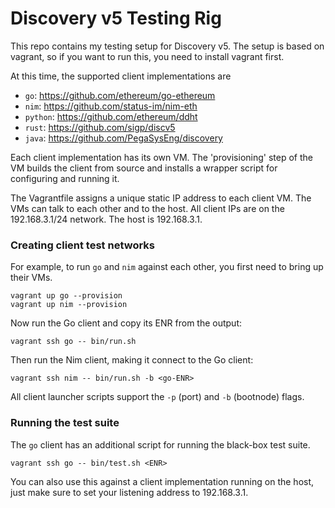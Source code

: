 # Discovery v5 Testing Rig

This repo contains my testing setup for Discovery v5. The setup is based on vagrant, so if
you want to run this, you need to install vagrant first.

At this time, the supported client implementations are

- `go`: https://github.com/ethereum/go-ethereum
- `nim`: https://github.com/status-im/nim-eth
- `python`: https://github.com/ethereum/ddht
- `rust`: https://github.com/sigp/discv5
- `java`: https://github.com/PegaSysEng/discovery

Each client implementation has its own VM. The 'provisioning' step of the VM builds the
client from source and installs a wrapper script for configuring and running it.

The Vagrantfile assigns a unique static IP address to each client VM. The VMs can talk to
each other and to the host. All client IPs are on the 192.168.3.1/24 network. The host is
192.168.3.1.

### Creating client test networks

For example, to run `go` and `nim` against each other, you first need to bring up their VMs.

    vagrant up go --provision
    vagrant up nim --provision

Now run the Go client and copy its ENR from the output:

    vagrant ssh go -- bin/run.sh

Then run the Nim client, making it connect to the Go client:

    vagrant ssh nim -- bin/run.sh -b <go-ENR>

All client launcher scripts support the `-p` (port) and `-b` (bootnode) flags.

### Running the test suite

The `go` client has an additional script for running the black-box test suite.

    vagrant ssh go -- bin/test.sh <ENR>

You can also use this against a client implementation running on the host, just make sure
to set your listening address to 192.168.3.1.
